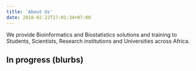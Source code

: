 ```yaml
---
title: 'About Us'
date: 2018-02-22T17:01:34+07:00
---
```



We provide Bioinformatics and Biostatistics solutions and training to Students,
 Scientists, Research institutions and Universities across Africa.

## In progress (blurbs)



